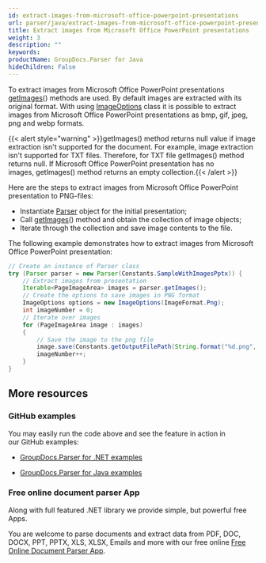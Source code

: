 ```yaml
---
id: extract-images-from-microsoft-office-powerpoint-presentations
url: parser/java/extract-images-from-microsoft-office-powerpoint-presentations
title: Extract images from Microsoft Office PowerPoint presentations
weight: 3
description: ""
keywords: 
productName: GroupDocs.Parser for Java
hideChildren: False
---
```

To extract images from Microsoft Office PowerPoint presentations [getImages](https://apireference.groupdocs.com/java/parser/com.groupdocs.parser/Parser#getImages())() methods are used. By default images are extracted with its original format. With using [ImageOptions](https://apireference.groupdocs.com/java/parser/com.groupdocs.parser.options/ImageOptions "class in com.groupdocs.parser.options") class it is possible to extract images from Microsoft Office PowerPoint presentations as bmp, gif, jpeg, png and webp formats.

{{< alert style="warning" >}}getImages() method returns null value if image extraction isn't supported for the document. For example, image extraction isn't supported for TXT files. Therefore, for TXT file getImages() method returns null. If Microsoft Office PowerPoint presentation has no images, getImages() method returns an empty collection.{{< /alert >}}

Here are the steps to extract images from Microsoft Office PowerPoint presentation to PNG-files:

*   Instantiate [Parser](https://apireference.groupdocs.com/java/parser/com.groupdocs.parser/Parser) object for the initial presentation;
*   Call [getImages](https://apireference.groupdocs.com/java/parser/com.groupdocs.parser/Parser#getImages())() method and obtain the collection of image objects;
*   Iterate through the collection and save image contents to the file.

The following example demonstrates how to extract images from Microsoft Office PowerPoint presentation:

```java
// Create an instance of Parser class
try (Parser parser = new Parser(Constants.SampleWithImagesPptx)) {
    // Extract images from presentation
    Iterable<PageImageArea> images = parser.getImages();
    // Create the options to save images in PNG format
    ImageOptions options = new ImageOptions(ImageFormat.Png);
    int imageNumber = 0;
    // Iterate over images
    for (PageImageArea image : images)
    {
        // Save the image to the png file
        image.save(Constants.getOutputFilePath(String.format("%d.png", imageNumber)), options);
        imageNumber++;
    }
}

```

## More resources

### GitHub examples

You may easily run the code above and see the feature in action in our GitHub examples:

*   [GroupDocs.Parser for .NET examples](https://github.com/groupdocs-parser/GroupDocs.Parser-for-.NET)
    
*   [GroupDocs.Parser for Java examples](https://github.com/groupdocs-parser/GroupDocs.Parser-for-Java)
    

### Free online document parser App

Along with full featured .NET library we provide simple, but powerful free Apps.

You are welcome to parse documents and extract data from PDF, DOC, DOCX, PPT, PPTX, XLS, XLSX, Emails and more with our free online [Free Online Document Parser App](https://products.groupdocs.app/parser).
